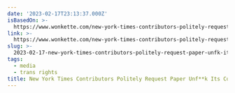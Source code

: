 ```yaml
---
date: '2023-02-17T23:13:37.000Z'
isBasedOn: >-
  https://www.wonkette.com/new-york-times-contributors-politely-request-paper-unf-k-its-coverage-of-trans-people
link: >-
  https://www.wonkette.com/new-york-times-contributors-politely-request-paper-unf-k-its-coverage-of-trans-people
slug: >-
  2023-02-17-new-york-times-contributors-politely-request-paper-unfk-its-coverage-of-t
tags:
  - media
  - trans rights
title: New York Times Contributors Politely Request Paper Unf**k Its Coverage Of T
---
```


